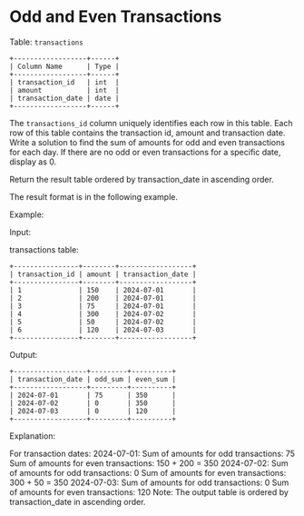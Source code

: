 # Odd and Even Transactions

Table: `transactions`
```
+------------------+------+
| Column Name      | Type | 
+------------------+------+
| transaction_id   | int  |
| amount           | int  |
| transaction_date | date |
+------------------+------+
```

The `transactions_id` column uniquely identifies each row in this table.
Each row of this table contains the transaction id, amount and transaction date.
Write a solution to find the sum of amounts for odd and even transactions for each day. If there are no odd or even transactions for a specific date, display as 0.

Return the result table ordered by transaction_date in ascending order.

The result format is in the following example.

 

Example:

Input:

transactions table:
```
+----------------+--------+------------------+
| transaction_id | amount | transaction_date |
+----------------+--------+------------------+
| 1              | 150    | 2024-07-01       |
| 2              | 200    | 2024-07-01       |
| 3              | 75     | 2024-07-01       |
| 4              | 300    | 2024-07-02       |
| 5              | 50     | 2024-07-02       |
| 6              | 120    | 2024-07-03       |
+----------------+--------+------------------+
  ```
Output:
```
+------------------+---------+----------+
| transaction_date | odd_sum | even_sum |
+------------------+---------+----------+
| 2024-07-01       | 75      | 350      |
| 2024-07-02       | 0       | 350      |
| 2024-07-03       | 0       | 120      |
+------------------+---------+----------+
  ```

Explanation:

For transaction dates:
2024-07-01:
Sum of amounts for odd transactions: 75
Sum of amounts for even transactions: 150 + 200 = 350
2024-07-02:
Sum of amounts for odd transactions: 0
Sum of amounts for even transactions: 300 + 50 = 350
2024-07-03:
Sum of amounts for odd transactions: 0
Sum of amounts for even transactions: 120
Note: The output table is ordered by transaction_date in ascending order.